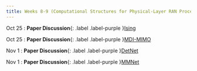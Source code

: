 ```yaml
---
title: Weeks 8-9 (Computational Structures for Physical-Layer RAN Processing)
---
```


Oct 25
: **Paper Discussion**{: .label .label-purple }[Ising](https://app.perusall.com/courses/cos597s_f2024-advanced-topics-in-computer-science-recent-advances-in-wireless-networks/ising-machines-as-hardware-solvers)

Oct 25
: **Paper Discussion**{: .label .label-purple }[MDI-MIMO](#)

Nov 1
: **Paper Discussion**{: .label .label-purple }[DetNet](https://app.perusall.com/courses/cos597s_f2024-advanced-topics-in-computer-science-recent-advances-in-wireless-networks/detnet)

Nov 1
: **Paper Discussion**{: .label .label-purple }[MMNet](https://app.perusall.com/courses/cos597s_f2024-advanced-topics-in-computer-science-recent-advances-in-wireless-networks/mmnet)
